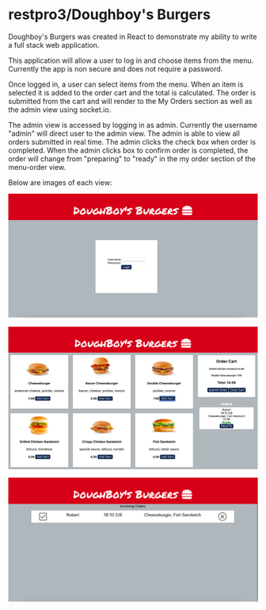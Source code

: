 # restpro3/Doughboy's Burgers

Doughboy's Burgers was created in React to demonstrate my ability to write a full stack web application.

This application will allow a user to log in and choose items from the menu. 
Currently the app is non secure and does not require a password. 

Once logged in, a user can select items from the menu.  When an item is selected it is added to the order cart and the total is calculated.  The order is submitted from the cart and will render to the My Orders section as well as the admin view using socket.io.

The admin view is accessed by logging in as admin.  Currently the username "admin" will direct user to the admin view.
The admin is able to view all orders submitted in real time.  The admin clicks the check box when order is completed.  When the admin clicks box to confirm order is completed, the order will change from "preparing" to "ready" in the my order section of the menu-order view.

Below are images of each view:

![](images/DBLogin.png)

![](images/DBMenu-Order.png)

![](images/DBAdmin.png)

